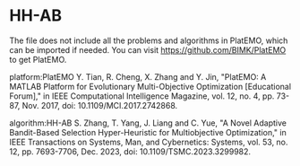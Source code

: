 # HH-AB
The file does not include all the problems and algorithms in PlatEMO, which can be imported if needed. You can visit https://github.com/BIMK/PlatEMO to get PlatEMO.

platform:PlatEMO
Y. Tian, R. Cheng, X. Zhang and Y. Jin, "PlatEMO: A MATLAB Platform for Evolutionary Multi-Objective Optimization [Educational Forum]," in IEEE Computational Intelligence Magazine, vol. 12, no. 4, pp. 73-87, Nov. 2017, doi: 10.1109/MCI.2017.2742868.

algorithm:HH-AB
S. Zhang, T. Yang, J. Liang and C. Yue, "A Novel Adaptive Bandit-Based Selection Hyper-Heuristic for Multiobjective Optimization," in IEEE Transactions on Systems, Man, and Cybernetics: Systems, vol. 53, no. 12, pp. 7693-7706, Dec. 2023, doi: 10.1109/TSMC.2023.3299982.
